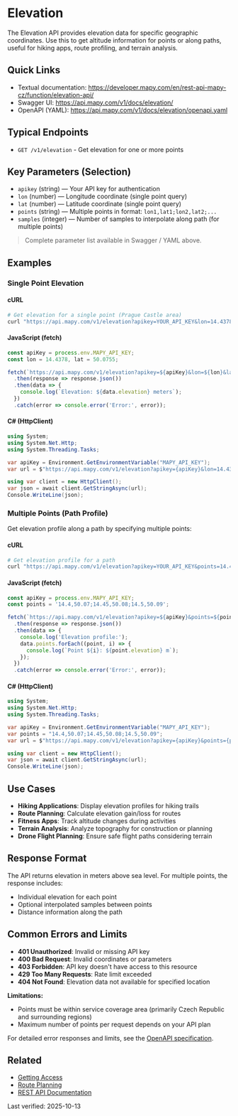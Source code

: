 # Elevation

The Elevation API provides elevation data for specific geographic coordinates. Use this to get altitude information for points or along paths, useful for hiking apps, route profiling, and terrain analysis.

## Quick Links

- Textual documentation: https://developer.mapy.com/en/rest-api-mapy-cz/function/elevation-api/
- Swagger UI: https://api.mapy.com/v1/docs/elevation/
- OpenAPI (YAML): https://api.mapy.com/v1/docs/elevation/openapi.yaml

## Typical Endpoints

- `GET /v1/elevation` - Get elevation for one or more points

## Key Parameters (Selection)

- `apikey` (string) — Your API key for authentication
- `lon` (number) — Longitude coordinate (single point query)
- `lat` (number) — Latitude coordinate (single point query)
- `points` (string) — Multiple points in format: `lon1,lat1;lon2,lat2;...`
- `samples` (integer) — Number of samples to interpolate along path (for multiple points)

> Complete parameter list available in Swagger / YAML above.

## Examples

### Single Point Elevation

#### cURL

```bash
# Get elevation for a single point (Prague Castle area)
curl "https://api.mapy.com/v1/elevation?apikey=YOUR_API_KEY&lon=14.4378&lat=50.0755"
```

#### JavaScript (fetch)

```js
const apiKey = process.env.MAPY_API_KEY;
const lon = 14.4378, lat = 50.0755;

fetch(`https://api.mapy.com/v1/elevation?apikey=${apiKey}&lon=${lon}&lat=${lat}`)
  .then(response => response.json())
  .then(data => {
    console.log(`Elevation: ${data.elevation} meters`);
  })
  .catch(error => console.error('Error:', error));
```

#### C# (HttpClient)

```csharp
using System;
using System.Net.Http;
using System.Threading.Tasks;

var apiKey = Environment.GetEnvironmentVariable("MAPY_API_KEY");
var url = $"https://api.mapy.com/v1/elevation?apikey={apiKey}&lon=14.4378&lat=50.0755";

using var client = new HttpClient();
var json = await client.GetStringAsync(url);
Console.WriteLine(json);
```

### Multiple Points (Path Profile)

Get elevation profile along a path by specifying multiple points:

#### cURL

```bash
# Get elevation profile for a path
curl "https://api.mapy.com/v1/elevation?apikey=YOUR_API_KEY&points=14.4,50.07;14.45,50.08;14.5,50.09"
```

#### JavaScript (fetch)

```js
const apiKey = process.env.MAPY_API_KEY;
const points = '14.4,50.07;14.45,50.08;14.5,50.09';

fetch(`https://api.mapy.com/v1/elevation?apikey=${apiKey}&points=${points}`)
  .then(response => response.json())
  .then(data => {
    console.log('Elevation profile:');
    data.points.forEach((point, i) => {
      console.log(`Point ${i}: ${point.elevation} m`);
    });
  })
  .catch(error => console.error('Error:', error));
```

#### C# (HttpClient)

```csharp
using System;
using System.Net.Http;
using System.Threading.Tasks;

var apiKey = Environment.GetEnvironmentVariable("MAPY_API_KEY");
var points = "14.4,50.07;14.45,50.08;14.5,50.09";
var url = $"https://api.mapy.com/v1/elevation?apikey={apiKey}&points={points}";

using var client = new HttpClient();
var json = await client.GetStringAsync(url);
Console.WriteLine(json);
```

## Use Cases

- **Hiking Applications**: Display elevation profiles for hiking trails
- **Route Planning**: Calculate elevation gain/loss for routes
- **Fitness Apps**: Track altitude changes during activities
- **Terrain Analysis**: Analyze topography for construction or planning
- **Drone Flight Planning**: Ensure safe flight paths considering terrain

## Response Format

The API returns elevation in meters above sea level. For multiple points, the response includes:
- Individual elevation for each point
- Optional interpolated samples between points
- Distance information along the path

## Common Errors and Limits

- **401 Unauthorized**: Invalid or missing API key
- **400 Bad Request**: Invalid coordinates or parameters
- **403 Forbidden**: API key doesn't have access to this resource
- **429 Too Many Requests**: Rate limit exceeded
- **404 Not Found**: Elevation data not available for specified location

**Limitations:**
- Points must be within service coverage area (primarily Czech Republic and surrounding regions)
- Maximum number of points per request depends on your API plan

For detailed error responses and limits, see the [OpenAPI specification](https://api.mapy.com/v1/docs/elevation/openapi.yaml).

## Related

- [Getting Access](getting-access.md)
- [Route Planning](route-planning.md)
- [REST API Documentation](README.md)

Last verified: 2025-10-13
